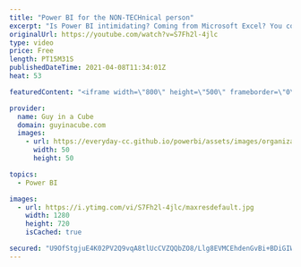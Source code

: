 ```yaml
---
title: "Power BI for the NON-TECHnical person"
excerpt: "Is Power BI intimidating? Coming from Microsoft Excel? You consider yourself non-technical? Don't want to have to write or know anything about DAX? Patrick looks at how you can create a report quickly with just your Excel data and not have to write any code!  📢 Become a member: https://guyinacu.be/membership"
originalUrl: https://youtube.com/watch?v=S7Fh2l-4jlc
type: video
price: Free
length: PT15M31S
publishedDateTime: 2021-04-08T11:34:01Z
heat: 53

featuredContent: "<iframe width=\"800\" height=\"500\" frameborder=\"0\" src=\"https://www.youtube.com/embed/S7Fh2l-4jlc\" allow=\"accelerometer; autoplay; encrypted-media; gyroscope; picture-in-picture\" allowfullscreen></iframe>"

provider:
  name: Guy in a Cube
  domain: guyinacube.com
  images:
    - url: https://everyday-cc.github.io/powerbi/assets/images/organizations/guyinacube.com-50x50.jpg
      width: 50
      height: 50

topics:
  - Power BI

images:
  - url: https://i.ytimg.com/vi/S7Fh2l-4jlc/maxresdefault.jpg
    width: 1280
    height: 720
    isCached: true

secured: "U9OfStgjuE4K02PV2Q9vqA8tlUcCVZQQbZO8/Llg8EVMCEhdenGvBi+BDiGIWL67C7Rt3Uimp3Hp1TWF/bgTmU/h32BNA/5T/BnOXvfGkPr525P/jpVr4HSUEi9LGJbemVk/Rr5MKp7/+pSyZmTkGKGRouqJivNEr5bdfOeu0aQEjrPNbm1GIkXFbDb/uMqUe3I/ll7SK8q2KhIrgfC/56W707JZVCyE/0gjhpFXKp2vox8bX6KHDkWJ7dOzYjvbi08l+lO9tfxDSaARL0iVIXb+ZhiZN0mQONVrYR9w7uMxGJuiAIQ84TOyLDKrpsibhjNfGPeM8kABu0ZR5sovpjxjJ5gNnc6MGDo4wrwBq26TWFhwcD/8qcYpwgGX1+YsvoF9Z+95hPzyAjTl7ydqC1fjsjwmtmdt2VoLwUcuTEY=;BXglQ1nO/67st6lj5r+5Aw=="
---
```


